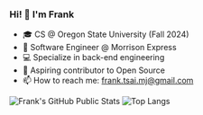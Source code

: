 <h3>Hi! 👋 I'm Frank </h3>

- 🎓 CS @ Oregon State University (Fall 2024)
- 💼 Software Engineer @ Morrison Express
- 💻 Specialize in back-end engineering
- 🌱 Aspiring contributor to Open Source
- 📫 How to reach me: frank.tsai.mj@gmail.com

<div>
  <img src="https://github-readme-stats.vercel.app/api?username=franktsai127&show_icons=true&theme=prussian&hide=stars,issues" alt="Frank's GitHub Public Stats"/>
  <img src="https://github-readme-stats.vercel.app/api/top-langs/?username=franktsai127&layout=compact" alt="Top Langs"/>
</div>
